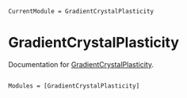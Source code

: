 ```@meta
CurrentModule = GradientCrystalPlasticity
```

# GradientCrystalPlasticity

Documentation for [GradientCrystalPlasticity](https://github.com/KnutAM/GradientCrystalPlasticity.jl).

```@index
```

```@autodocs
Modules = [GradientCrystalPlasticity]
```
